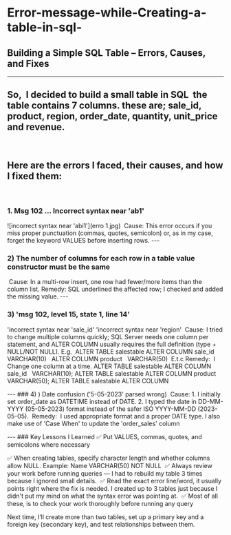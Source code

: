 # Error-message-while-Creating-a-table-in-sql-
## Building a Simple SQL Table – Errors, Causes, and Fixes
---
‎So,  I decided to build a small table in SQL  the table contains 7 columns. these are; sale_id, product, region, order_date, quantity, unit_price and revenue.
---
‎
## ‎Here are the errors I faced, their causes, and how I fixed them:
‎
### 1. Msg 102 … Incorrect syntax near 'ab1'

![incorrect syntax near 'abi1'](erro 1.jpg)
‎
‎Cause: This error occurs if you miss proper punctuation (commas, quotes, semicolon) or, as in my case, forget the keyword VALUES before inserting rows.
‎---
### ‎2) The number of columns for each row in a table value constructor must be the same
‎
‎Cause: In a multi-row insert, one row had fewer/more items than the column list.
‎Remedy: SQL underlined the affected row; I checked and added the missing value.
‎---
### ‎3) 'msg 102, level 15, state 1, line 14'

‎'incorrect syntax near 'sale_id'
‎'incorrect syntax near 'region'
‎
‎Cause: I tried to change multiple columns quickly; SQL Server needs one column per statement, and ALTER COLUMN usually requires the full definition (type + NULL/NOT NULL). E.g.
‎
‎ALTER TABLE salestable
‎ALTER COLUMN sale_id   VARCHAR(10) 
‎ ALTER COLUMN product   VARCHAR(50)  
‎E.t.c
‎
‎Remedy: 
‎ I  Change one column at a time. 
‎ALTER TABLE salestable ALTER COLUMN sale_id   VARCHAR(10);
‎ALTER TABLE salestable ALTER COLUMN product   VARCHAR(50);
‎ALTER TABLE salestable ALTER COLUMN

‎---
‎### 4) ) Date confusion ('5-05-2023' parsed wrong)
‎
‎Cause:
‎1. I initially set order_date as DATETIME instead of DATE.
‎2. I typed the date in DD-MM-YYYY (05-05-2023) format instead of the safer ISO YYYY-MM-DD (2023-05-05).
‎
‎Remedy:
‎ I used appropriate format and a proper DATE type. I also make use of 'Case When' to update the 'order_sales' column

‎---
‎### Key Lessons I Learned
‎✅ Put VALUES, commas, quotes, and semicolons where necessary

‎✅ When creating tables, specify character length and whether columns allow NULL. Example: Name VARCHAR(50) NOT NULL
‎
‎✅ Always review your work before running queries — I had to rebuild my table 3 times because I ignored small details.
‎
‎✅ Read the exact error line/word, it usually points right where the fix is needed. I created up to 3 tables just because I didn't put my mind on what the syntax error was pointing at.
‎
‎✅ Most of all these, is to check your work thoroughly before running any query
‎

‎Next time, I’ll create more than two tables, set up a primary key and a foreign key (secondary key), and test relationships between them.
‎
‎
